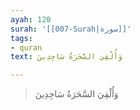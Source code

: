 ```yaml
---
ayah: 120
surah: '[[007-Surah|سورة]]'
tags:
- quran
text: وَأُلْقِيَ السَّحَرَةُ سَاجِدِينَ

---
```

> وَأُلْقِيَ السَّحَرَةُ سَاجِدِينَ
